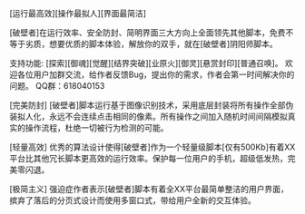 [运行最高效][操作最拟人][界面最简洁]

[破壁者]在运行效率、安全防封、简明界面三大方向上全面领先其他脚本，免费不等于劣质，想要优质的脚本体验，解放你的双手，就在[破壁者]阴阳师脚本。

支持功能: [探索][御魂][觉醒][结界突破][业原火][御灵][悬赏封印][普通召唤]。
欢迎各位用户加群交流，给作者反馈Bug，提出你的需求，作者会第一时间解决你的问题。
QQ群：618040153

[完美防封]
[破壁者]脚本运行基于图像识别技术，采用底层封装将所有操作全部伪装拟人化，永远不会连续点击相同的像素。所有操作之间加入随机时间间隔模拟真实的操作流程，杜绝一切被行为检测的可能。

[轻量高效]
优秀的算法设计使得[破壁者]作为一个轻量级脚本[仅有500Kb]有着XX平台比其他冗长脚本更高效的运行效率。保护每一位用户的手机，超级低发热，完美零闪退。

[极简主义]
强迫症作者表示[破壁者]脚本有着全XX平台最简单整洁的用户界面，摈弃了落后的分页式设计而使用多窗口式，带给用户全新的交互体验。

